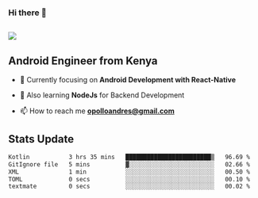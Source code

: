 ### Hi there 👋
<h2 align="left"><img src="https://readme-typing-svg.herokuapp.com?color='blue'&lines=I'm+Andrew+Opollo😊;Welcome+to+my+Github😜"> </h2>

## Android Engineer from Kenya


- 🌱 Currently focusing on **Android Development with React-Native**

- 🔭 Also learning **NodeJs** for Backend Development

- 📫 How to reach me **opolloandres@gmail.com**


## Stats Update
<!--START_SECTION:waka-->

```txt
Kotlin           3 hrs 35 mins   ████████████████████████▒   96.69 %
GitIgnore file   5 mins          ▓░░░░░░░░░░░░░░░░░░░░░░░░   02.66 %
XML              1 min           ░░░░░░░░░░░░░░░░░░░░░░░░░   00.50 %
TOML             0 secs          ░░░░░░░░░░░░░░░░░░░░░░░░░   00.10 %
textmate         0 secs          ░░░░░░░░░░░░░░░░░░░░░░░░░   00.02 %
```

<!--END_SECTION:waka-->


